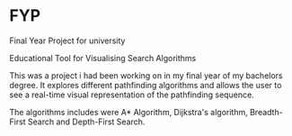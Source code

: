 # FYP
Final Year Project for university

Educational Tool for Visualising Search Algorithms

This was a project i had been working on in my final year of my bachelors degree. It explores different pathfinding algorithms and
allows the user to see a real-time visual representation of the pathfinding sequence.

The algorithms includes were A* Algorithm, Dijkstra's algorithm, Breadth-First Search and Depth-First Search.

